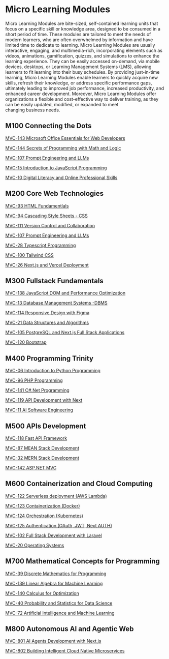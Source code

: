 # Micro Learning Modules
Micro Learning Modules are bite-sized, self-contained learning units that focus on a specific skill or knowledge area, designed to be consumed in a short period of time. These modules are tailored to meet the needs of modern learners, who are often overwhelmed by information and have limited time to dedicate to learning. Micro Learning Modules are usually interactive, engaging, and multimedia-rich, incorporating elements such as videos, animations, gamification, quizzes, and simulations to enhance the learning experience. They can be easily accessed on-demand, via mobile devices, desktops, or Learning Management Systems (LMS), allowing learners to fit learning into their busy schedules. By providing just-in-time learning, Micro Learning Modules enable learners to quickly acquire new skills, refresh their knowledge, or address specific performance gaps, ultimately leading to improved job performance, increased productivity, and enhanced career development. Moreover, Micro Learning Modules offer organizations a flexible and cost-effective way to deliver training, as they can be easily updated, modified, or expanded to meet changing business needs.

## M100 Connecting the Dots

[MVC-143 Microsoft Office Essentials for Web Developers](OMCDEV/Readme.md)

[MVC-144 Secrets of Programming with Math and Logic](SPML/Readme.md)

[MVC-107 Prompt Engineering and LLMs](PE/Readme.md)

[MVC-15 Introduction to JavaScript Programming](Introduction_to_JavaScript_Programming/Readme.md)

[MVC-10 Digital Literacy and Online Professional Skills](DLOPS/Readme.md)


## M200 Core Web Technologies

[MVC-93 HTML Fundamentlals](HTML_Fundamentals/Readme.md)

[MVC-94 Cascading Style Sheets - CSS](CSS/Readme.md)

[MVC-111 Version Control and Collaboration](VCS/Readme.md)

[MVC-107 Prompt Engineering and LLMs](PE/Readme.md)

[MVC-28 Typescript Programming](TS/Readme.md)

[MVC-100 Tailwind CSS](TW/Readme.md)

[MVC-26 Next.js and Vercel Deployment](NextVercel/Readme.md)



## M300 Fullstack Fundamentals

[MVC-138 JavaScript DOM and Performance Optimization](DOM/Readme.md)

[MVC-13 Database Management Systems -DBMS](DBMS/Readme.md)

[MVC-114 Responsive Design with Figma](RDS/Readme.md)

[MVC-21 Data Structures and Algorithms](DSA/Readme.md)

[MVC-105 PostgreSQL and Next.js Full Stack Applications](PsqlNext/Readme.md)

[MVC-120 Bootstrap](Bootstrap/Readme.md)


## M400 Programming Trinity

[MVC-06 Introduction to Python Programming](Introduction_to_Python_Programming/Readme.md)

[MVC-96 PHP Programming](PHP/Readme.md)

[MVC-141 C#.Net Programming](Csharp/Readme.md)

[MVC-119 API Development with Next](APINext/Readme.md)

[MVC-11 AI Software Engineering](AISE/Readme.md)


## M500 APIs Development

[MVC-118 Fast API Framework]()

[MVC-87 MEAN Stack Development]()

[MVC-32 MERN Stack Development]()

[MVC-142 ASP.NET MVC]()


## M600 Containerization and Cloud Computing

[MVC-122 Serverless deployment (AWS Lambda)]()

[MVC-123 Containerization (Docker)]()

[MVC-124 Orchestration (Kubernetes)]()

[MVC-125 Authentication (OAuth, JWT, Next AUTH)]()

[MVC-102 Full Stack Development with Laravel]()

[MVC-20 Operating Systems]()


## M700 Mathematical Concepts for Programming

[MVC-39 Discrete Mathematics for Programming](DMP/Readme.md)

[MVC-139 Linear Algebra for Machine Learning](LAML/Readme.md)

[MVC-140 Calculus for Optimization](CFO/Readme.md)

[MVC-40 Probability and Statistics for Data Science](SDS/Readme.md)

[MVC-72 Artificial Intelligence and Machine Learning]()


## M800 Autonomous AI and Agentic Web

[MVC-801 AI Agents Development with Next.js](NextAI/Readme.md)

[MVC-802 Building Intelligent Cloud Native Microservices](Microservices/Readme.md)



